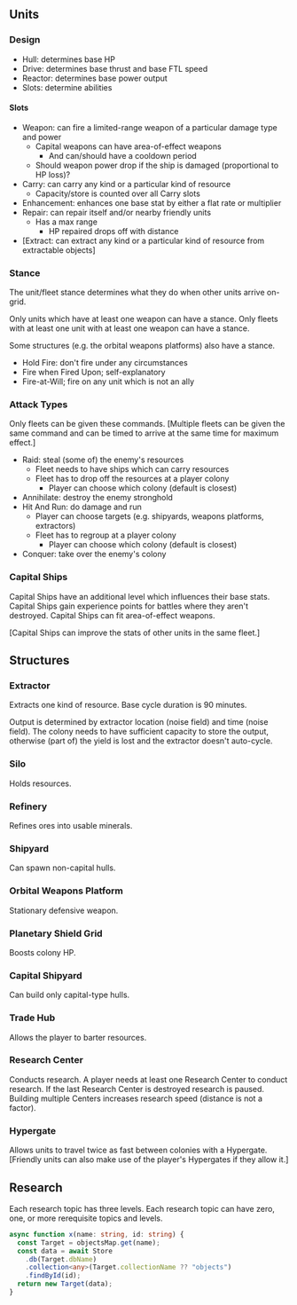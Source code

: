 ## Units

### Design

- Hull: determines base HP
- Drive: determines base thrust and base FTL speed
- Reactor: determines base power output
- Slots: determine abilities

#### Slots

- Weapon: can fire a limited-range weapon of a particular damage type and power
  - Capital weapons can have area-of-effect weapons
    - And can/should have a cooldown period
  - Should weapon power drop if the ship is damaged (proportional to HP loss)?
- Carry: can carry any kind or a particular kind of resource
  - Capacity/store is counted over all Carry slots
- Enhancement: enhances one base stat by either a flat rate or multiplier
- Repair: can repair itself and/or nearby friendly units
  - Has a max range
    - HP repaired drops off with distance
- [Extract: can extract any kind or a particular kind of resource from
  extractable objects]

### Stance

The unit/fleet stance determines what they do when other units arrive on-grid.

Only units which have at least one weapon can have a stance. Only fleets with at
least one unit with at least one weapon can have a stance.

Some structures (e.g. the orbital weapons platforms) also have a stance.

- Hold Fire: don't fire under any circumstances
- Fire when Fired Upon; self-explanatory
- Fire-at-Will; fire on any unit which is not an ally

### Attack Types

Only fleets can be given these commands. [Multiple fleets can be given the same
command and can be timed to arrive at the same time for maximum effect.]

- Raid: steal (some of) the enemy's resources
  - Fleet needs to have ships which can carry resources
  - Fleet has to drop off the resources at a player colony
    - Player can choose which colony (default is closest)
- Annihilate: destroy the enemy stronghold
- Hit And Run: do damage and run
  - Player can choose targets (e.g. shipyards, weapons platforms, extractors)
  - Fleet has to regroup at a player colony
    - Player can choose which colony (default is closest)
- Conquer: take over the enemy's colony

### Capital Ships

Capital Ships have an additional level which influences their base stats.
Capital Ships gain experience points for battles where they aren't destroyed.
Capital Ships can fit area-of-effect weapons.

[Capital Ships can improve the stats of other units in the same fleet.]

## Structures

### Extractor

Extracts one kind of resource. Base cycle duration is 90 minutes.

Output is determined by extractor location (noise field) and time (noise field).
The colony needs to have sufficient capacity to store the output, otherwise
(part of) the yield is lost and the extractor doesn't auto-cycle.

### Silo

Holds resources.

### Refinery

Refines ores into usable minerals.

### Shipyard

Can spawn non-capital hulls.

### Orbital Weapons Platform

Stationary defensive weapon.

### Planetary Shield Grid

Boosts colony HP.

### Capital Shipyard

Can build only capital-type hulls.

### Trade Hub

Allows the player to barter resources.

### Research Center

Conducts research. A player needs at least one Research Center to conduct
research. If the last Research Center is destroyed research is paused. Building
multiple Centers increases research speed (distance is not a factor).

### Hypergate

Allows units to travel twice as fast between colonies with a Hypergate.
[Friendly units can also make use of the player's Hypergates if they allow it.]

## Research

Each research topic has three levels. Each research topic can have zero, one, or
more rerequisite topics and levels.

```ts
async function x(name: string, id: string) {
  const Target = objectsMap.get(name);
  const data = await Store
    .db(Target.dbName)
    .collection<any>(Target.collectionName ?? "objects")
    .findById(id);
  return new Target(data);
}
```
